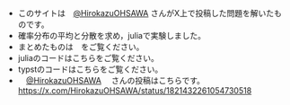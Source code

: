 - このサイトは　[@HirokazuOHSAWA](https://x.com/HirokazuOHSAWA) さんがX上で投稿した問題を解いたものです。
- 確率分布の平均と分散を求め，juliaで実験しました。
- まとめたものは　をご覧ください。
- juliaのコードはこちらをご覧ください。
- typstのコードはこちらをご覧ください。
- 　[@HirokazuOHSAWA](https://x.com/HirokazuOHSAWA) 　さんの投稿はこちらです。
  https://x.com/HirokazuOHSAWA/status/1821432261054730518
